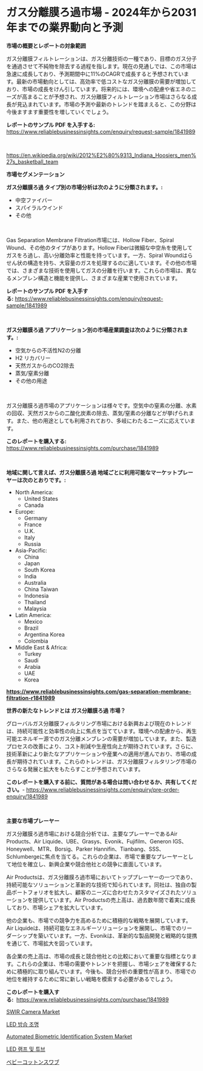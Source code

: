 <p><h1>ガス分離膜ろ過市場 - 2024年から2031年までの業界動向と予測</h1></p><p><strong>市場の概要とレポートの対象範囲</strong></p>
<p><p>ガス分離膜フィルトレーションは、ガス分離技術の一種であり、目標のガス分子を通過させて不純物を除去する過程を指します。現在の見通しでは、この市場は急速に成長しており、予測期間中に11%のCAGRで成長すると予想されています。最新の市場動向としては、高効率で低コストなガス分離膜の需要が増加しており、市場の成長をけん引しています。将来的には、環境への配慮や省エネのニーズが高まることが予想され、ガス分離膜フィルトレーション市場はさらなる成長が見込まれています。市場の予測や最新のトレンドを踏まえると、この分野は今後ますます重要性を増していくでしょう。</p></p>
<p><strong>レポートのサンプル PDF を入手する:</strong> <a href="https://www.reliablebusinessinsights.com/enquiry/request-sample/1841989">https://www.reliablebusinessinsights.com/enquiry/request-sample/1841989</a></p>
<p>&nbsp;</p>
<p><a href="https://en.wikipedia.org/wiki/2012%E2%80%9313_Indiana_Hoosiers_men%27s_basketball_team">https://en.wikipedia.org/wiki/2012%E2%80%9313_Indiana_Hoosiers_men%27s_basketball_team</a></p>
<p><strong>市場セグメンテーション</strong></p>
<p><strong>ガス分離膜ろ過 タイプ別の市場分析は次のように分類されます。:</strong></p>
<p><ul><li>中空ファイバー</li><li>スパイラルウインド</li><li>その他</li></ul></p>
<p>&nbsp;</p>
<p><p>Gas Separation Membrane Filtration市場には、Hollow Fiber、Spiral Wound、その他のタイプがあります。Hollow Fiberは微細な中空糸を使用してガスをろ過し、高い分離効率と性能を持っています。一方、Spiral Woundはらせん状の構造を持ち、大容量のガスを処理するのに適しています。その他の市場では、さまざまな技術を使用してガスの分離を行います。これらの市場は、異なるメンブレン構造と機能を提供し、さまざまな産業で使用されています。</p></p>
<p><strong>レポートのサンプル PDF を入手する:</strong>&nbsp;<a href="https://www.reliablebusinessinsights.com/enquiry/request-sample/1841989">https://www.reliablebusinessinsights.com/enquiry/request-sample/1841989</a></p>
<p>&nbsp;</p>
<p><strong> ガス分離膜ろ過 アプリケーション別の市場産業調査は次のように分類されます。:</strong></p>
<p><ul><li>空気からの不活性N2の分離</li><li>H2 リカバリー</li><li>天然ガスからのCO2除去</li><li>蒸気/窒素分離</li><li>その他の用途</li></ul></p>
<p>&nbsp;</p>
<p><p>ガス分離膜ろ過市場のアプリケーションは様々です。空気中の窒素の分離、水素の回収、天然ガスからの二酸化炭素の除去、蒸気/窒素の分離などが挙げられます。また、他の用途としても利用されており、多岐にわたるニーズに応えています。</p></p>
<p><strong>このレポートを購入する:</strong>&nbsp; <a href="https://www.reliablebusinessinsights.com/purchase/1841989">https://www.reliablebusinessinsights.com/purchase/1841989</a></p>
<p>&nbsp;</p>
<p><strong>地域に関して言えば、ガス分離膜ろ過 地域ごとに利用可能なマーケットプレーヤーは次のとおりです。:</strong></p>
<p><ul>
    <li>
        North America:
        <ul>
            <li>United States</li>
            <li>Canada</li>
        </ul>
    </li>
    <li>
        Europe:
        <ul>
            <li>Germany</li>
            <li>France</li>
            <li>U.K.</li>
            <li>Italy</li>
            <li>Russia</li>
        </ul>
    </li>
    <li>
        Asia-Pacific:
        <ul>
            <li>China</li>
            <li>Japan</li>
            <li>South Korea</li>
            <li>India</li>
            <li>Australia</li>
            <li>China Taiwan</li>
            <li>Indonesia</li>
            <li>Thailand</li>
            <li>Malaysia</li>
        </ul>
    </li>
    <li>
        Latin America:
        <ul>
            <li>Mexico</li>
            <li>Brazil</li>
            <li>Argentina Korea</li>
            <li>Colombia</li>
        </ul>
    </li>
    <li>
        Middle East & Africa:
        <ul>
            <li>Turkey</li>
            <li>Saudi</li>
            <li>Arabia</li>
            <li>UAE</li>
            <li>Korea</li>
        </ul>
    </li>
    </ul></p>
<p><strong><a href="https://www.reliablebusinessinsights.com/gas-separation-membrane-filtration-r1841989">https://www.reliablebusinessinsights.com/gas-separation-membrane-filtration-r1841989</a></strong>&nbsp;</p>
<p><strong>世界の新たなトレンドとは ガス分離膜ろ過 市場？</strong></p>
<p><p>グローバルガス分離膜フィルタリング市場における新興および現在のトレンドは、持続可能性と効率性の向上に焦点を当てています。環境への配慮から、再生可能エネルギー源でのガス分離メンブレンの需要が増加しています。また、製造プロセスの改善により、コスト削減や生産性向上が期待されています。さらに、技術革新により新たなアプリケーションや産業への適用が進んでおり、市場の成長が期待されています。これらのトレンドは、ガス分離膜フィルタリング市場のさらなる発展と拡大をもたらすことが予想されています。</p></p>
<p><strong>このレポートを購入する前に、質問がある場合は問い合わせるか、共有してください。</strong>- <a href="https://www.reliablebusinessinsights.com/enquiry/pre-order-enquiry/1841989">https://www.reliablebusinessinsights.com/enquiry/pre-order-enquiry/1841989</a></p>
<p>&nbsp;</p>
<p><strong>主要な市場プレーヤー</strong></p>
<p><p>ガス分離膜ろ過市場における競合分析では、主要なプレーヤーであるAir Products、Air Liquide、UBE、Grasys、Evonik、Fujifilm、Generon IGS、Honeywell、MTR、Borsig、Parker Hannifin、Tianbang、SSS、Schlumbergeに焦点を当てる。これらの企業は、市場で重要なプレーヤーとして地位を確立し、新興企業や競合他社との競争に直面しています。</p><p>Air Productsは、ガス分離膜ろ過市場においてトッププレーヤーの一つであり、持続可能なソリューションと革新的な技術で知られています。同社は、独自の製品ポートフォリオを拡大し、顧客のニーズに合わせたカスタマイズされたソリューションを提供しています。Air Productsの売上高は、過去数年間で着実に成長しており、市場シェアを拡大しています。</p><p>他の企業も、市場での競争力を高めるために積極的な戦略を展開しています。Air Liquideは、持続可能なエネルギーソリューションを展開し、市場でのリーダーシップを築いています。一方、Evonikは、革新的な製品開発と戦略的な提携を通じて、市場拡大を図っています。</p><p>各企業の売上高は、市場の成長と競合他社との比較において重要な指標となります。これらの企業は、市場の需要やトレンドを把握し、市場シェアを確保するために積極的に取り組んでいます。今後も、競合分析の重要性が高まり、市場での地位を維持するために常に新しい戦略を模索する必要があるでしょう。</p></p>
<p><strong>このレポートを購入する:</strong>&nbsp;&nbsp;<a href="https://www.reliablebusinessinsights.com/purchase/1841989">https://www.reliablebusinessinsights.com/purchase/1841989</a></p>
<p><p><a href="https://issuu.com/reportprime-2/docs/swir-camera-market-size-2030.pptx">SWIR Camera Market</a></p><p><a href="https://github.com/apple8975768/Market-Research-Report-List-1/blob/main/4399762173288.md">LED 방습 조명</a></p><p><a href="https://github.com/ashman753/Market-Research-Report-List-1/blob/main/automated-biometric-identification-system-market.md">Automated Biometric Identification System Market</a></p><p><a href="https://github.com/hzumrdvas204296/Market-Research-Report-List-2/blob/main/1054400173289.md">LED 램프 및 튜브</a></p><p><a href="https://github.com/RudyBoyer2017/Market-Research-Report-List-2/blob/main/9757275161073.md">ベビーコットンスワブ</a></p></p>
